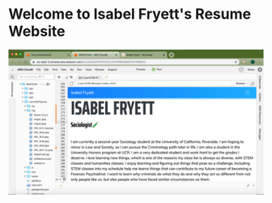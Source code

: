 
# Welcome to Isabel Fryett's Resume Website

![This is a preview of my website which I coded](img/Isabel_Fryett_Screenshot.png)
